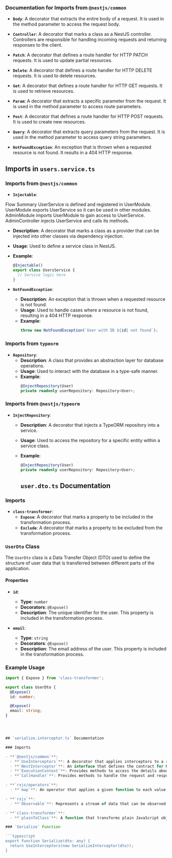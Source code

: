 ### Documentation for Imports from `@nestjs/common`

- **`Body`**: A decorator that extracts the entire body of a request. It is used in the method parameter to access the request body.

- **`Controller`**: A decorator that marks a class as a NestJS controller. Controllers are responsible for handling incoming requests and returning responses to the client.

- **`Patch`**: A decorator that defines a route handler for HTTP PATCH requests. It is used to update partial resources.

- **`Delete`**: A decorator that defines a route handler for HTTP DELETE requests. It is used to delete resources.

- **`Get`**: A decorator that defines a route handler for HTTP GET requests. It is used to retrieve resources.

- **`Param`**: A decorator that extracts a specific parameter from the request. It is used in the method parameter to access route parameters.

- **`Post`**: A decorator that defines a route handler for HTTP POST requests. It is used to create new resources.

- **`Query`**: A decorator that extracts query parameters from the request. It is used in the method parameter to access query string parameters.

- **`NotFoundException`**: An exception that is thrown when a requested resource is not found. It results in a 404 HTTP response.



## Imports in `users.service.ts`

### Imports from `@nestjs/common`

- **`Injectable`**:

Flow Summary
UserService is defined and registered in UserModule.
UserModule exports UserService so it can be used in other modules.
AdminModule imports UserModule to gain access to UserService.
AdminController injects UserService and calls its methods.


  - **Description**: A decorator that marks a class as a provider that can be injected into other classes via dependency injection.
  - **Usage**: Used to define a service class in NestJS.
  - **Example**:
    ```typescript
    @Injectable()
    export class UsersService {
      // Service logic here
    }
    ```

- **`NotFoundException`**:
  - **Description**: An exception that is thrown when a requested resource is not found.
  - **Usage**: Used to handle cases where a resource is not found, resulting in a 404 HTTP response.
  - **Example**:
    ```typescript
    throw new NotFoundException(`User with ID ${id} not found`);
    ```

### Imports from `typeorm`

- **`Repository`**:
  - **Description**: A class that provides an abstraction layer for database operations.
  - **Usage**: Used to interact with the database in a type-safe manner.
  - **Example**:
    ```typescript
    @InjectRepository(User)
    private readonly userRepository: Repository<User>;
    ```

### Imports from `@nestjs/typeorm`

- **`InjectRepository`**:
  - **Description**: A decorator that injects a TypeORM repository into a service.
  - **Usage**: Used to access the repository for a specific entity within a service class.
  - **Example**:
    ```typescript
    @InjectRepository(User)
    private readonly userRepository: Repository<User>;
    ```



    ## `user.dto.ts` Documentation

### Imports

- **`class-transformer`**:
  - **`Expose`**: A decorator that marks a property to be included in the transformation process.
  - **`Exclude`**: A decorator that marks a property to be excluded from the transformation process.

### `UserDto` Class

The `UserDto` class is a Data Transfer Object (DTO) used to define the structure of user data that is transferred between different parts of the application.

#### Properties

- **`id`**:
  - **Type**: `number`
  - **Decorators**: `@Expose()`
  - **Description**: The unique identifier for the user. This property is included in the transformation process.

- **`email`**:
  - **Type**: `string`
  - **Decorators**: `@Expose()`
  - **Description**: The email address of the user. This property is included in the transformation process.

### Example Usage

```typescript
import { Expose } from 'class-transformer';

export class UserDto {
  @Expose()
  id: number;

  @Expose()
  email: string;
}




## `serialize.interceptor.ts` Documentation

### Imports

- **`@nestjs/common`**:
  - **`UseInterceptors`**: A decorator that applies interceptors to a route handler or controller.
  - **`NestInterceptor`**: An interface that defines the contract for NestJS interceptors.
  - **`ExecutionContext`**: Provides methods to access the details about the current request.
  - **`CallHandler`**: Provides methods to handle the request and response.

- **`rxjs/operators`**:
  - **`map`**: An operator that applies a given function to each value emitted by the source Observable.

- **`rxjs`**:
  - **`Observable`**: Represents a stream of data that can be observed.

- **`class-transformer`**:
  - **`plainToClass`**: A function that transforms plain JavaScript objects into instances of a given class.

### `Serialize` Function

```typescript
export function Serialize(dto: any) {
  return UseInterceptors(new SerializeInterceptor(dto));
}